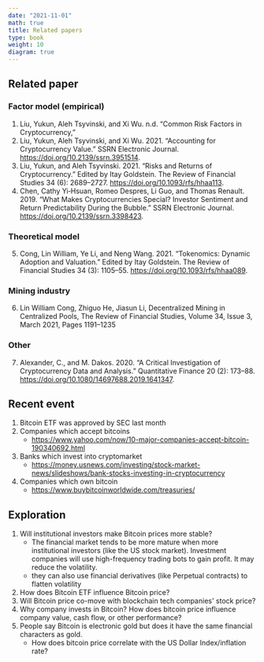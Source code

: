 ```yaml
---
date: "2021-11-01"
math: true
title: Related papers
type: book
weight: 10
diagram: true
---
```

## Related paper

### Factor model (empirical)
1.  Liu, Yukun, Aleh Tsyvinski, and Xi Wu. n.d. “Common Risk Factors in Cryptocurrency,”
2.  Liu, Yukun, Aleh Tsyvinski, and Xi Wu. 2021. “Accounting for Cryptocurrency Value.” SSRN Electronic Journal. https://doi.org/10.2139/ssrn.3951514.
3.  Liu, Yukun, and Aleh Tsyvinski. 2021. “Risks and Returns of Cryptocurrency.” Edited by Itay Goldstein. The Review of Financial Studies 34 (6): 2689–2727. https://doi.org/10.1093/rfs/hhaa113.
4.  Chen, Cathy Yi‐Hsuan, Romeo Despres, Li Guo, and Thomas Renault. 2019. “What Makes Cryptocurrencies Special? Investor Sentiment and Return Predictability During the Bubble.” SSRN Electronic Journal. https://doi.org/10.2139/ssrn.3398423.

### Theoretical model
5.  Cong, Lin William, Ye Li, and Neng Wang. 2021. “Tokenomics: Dynamic Adoption and Valuation.” Edited by Itay Goldstein. The Review of Financial Studies 34 (3): 1105–55. https://doi.org/10.1093/rfs/hhaa089.

### Mining industry
6.  Lin William Cong, Zhiguo He, Jiasun Li, Decentralized Mining in Centralized Pools, The Review of Financial Studies, Volume 34, Issue 3, March 2021, Pages 1191–1235
### Other
7.  Alexander, C., and M. Dakos. 2020. “A Critical Investigation of Cryptocurrency Data and Analysis.” Quantitative Finance 20 (2): 173–88. https://doi.org/10.1080/14697688.2019.1641347.

## Recent event 
1.  Bitcoin ETF was approved by SEC last month
2.  Companies which accept bitcoins 
    -   https://www.yahoo.com/now/10-major-companies-accept-bitcoin-190340692.html
3.  Banks which invest into cryptomarket
    -   https://money.usnews.com/investing/stock-market-news/slideshows/bank-stocks-investing-in-cryptocurrency
4.  Companies which own bitcoin
    -   https://www.buybitcoinworldwide.com/treasuries/

## Exploration
1.  Will institutional investors make Bitcoin prices more stable?
    -  The financial market tends to be more mature when more institutional investors (like the US stock market). Investment companies will use high-frequency trading bots to gain profit. It may reduce the volatility.
    -  they can also use financial derivatives (like Perpetual contracts) to flatten volatility
2.  How does Bitcoin ETF influence Bitcoin price?
3.  Will Bitcoin price co-move with blockchain tech companies' stock price?
4.  Why company invests in Bitcoin? How does bitcoin price influence company value, cash flow, or other performance?
6.  People say Bitcoin is electronic gold but does it have the same financial characters as gold.
    -   How does bitcoin price correlate with the US Dollar Index/inflation rate?




